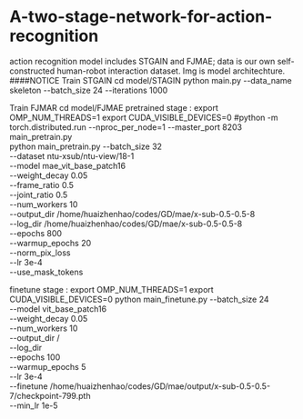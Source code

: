 # A-two-stage-network-for-action-recognition
action recognition
model includes STGAIN and FJMAE;
data is our own self-constructed human-robot interaction dataset.
Img is model architechture.
####NOTICE 
Train STGAIN
cd model/STAGIN 
python main.py --data_name skeleton --batch_size 24 --iterations 1000

Train FJMAR
cd model/FJMAE 
pretrained stage : 
export OMP_NUM_THREADS=1
export CUDA_VISIBLE_DEVICES=0
#python -m torch.distributed.run --nproc_per_node=1 --master_port 8203 main_pretrain.py \
python main_pretrain.py
--batch_size 32 \
--dataset ntu-xsub/ntu-view/18-1 \
--model mae_vit_base_patch16 \
--weight_decay 0.05 \
--frame_ratio 0.5 \
--joint_ratio 0.5 \
--num_workers 10  \
--output_dir  /home/huaizhenhao/codes/GD/mae/x-sub-0.5-0.5-8 \
--log_dir  /home/huaizhenhao/codes/GD/mae/x-sub-0.5-0.5-8  \
--epochs  800 \
--warmup_epochs 20 \
--norm_pix_loss \
--lr 3e-4  \
--use_mask_tokens


finetune stage :
export OMP_NUM_THREADS=1
export CUDA_VISIBLE_DEVICES=0
python main_finetune.py
--batch_size 24 \
--model vit_base_patch16  \
--weight_decay 0.05 \
--num_workers 10  \
--output_dir /\
--log_dir \
--epochs 100 \
--warmup_epochs 5 \
--lr 3e-4  \
--finetune  /home/huaizhenhao/codes/GD/mae/output/x-sub-0.5-0.5-7/checkpoint-799.pth \
--min_lr 1e-5





